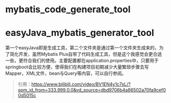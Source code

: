 # mybatis_code_generate_tool
# easyJava_mybatis_generator_tool

第一个easyJava即是生成工具，第二个文件夹是通过第一个文件夹生成来的，为了简化开发，虽然Mybatis Plus自带了代码生成工具，但是这个我感觉会更合适一些，更符合我们的使用。主要配置都在application.properties中，只要用于springboot会比较方便，使得我们在构建项目初期减少大量繁琐步骤去写Mapper，XML文件，bean与Query等内容，可以自行参阅。

> 引用：https://www.bilibili.com/video/BV1EN4y1c7sL/?spm_id_from=333.999.0.0&vd_source=dbd9706b4a86502a70fa9cef00d5015c

